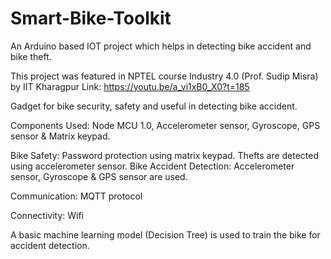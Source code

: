 # Smart-Bike-Toolkit
An Arduino based IOT project which helps in detecting bike accident and bike theft.

This project was featured in NPTEL course Industry 4.0 (Prof. Sudip Misra) by IIT Kharagpur
Link: https://youtu.be/a_vi1xB0_X0?t=185 

Gadget for bike security, safety and useful in detecting bike accident. 

Components Used:	Node MCU 1.0, Accelerometer sensor, Gyroscope, GPS sensor & Matrix keypad.

Bike Safety: 	Password protection using matrix keypad.	Thefts are detected using accelerometer sensor.
Bike Accident Detection:	Accelerometer sensor, Gyroscope & GPS sensor are used.	

Communication:	MQTT protocol

Connectivity:	Wifi

A basic machine learning model (Decision Tree) is used to train the bike for accident detection.




